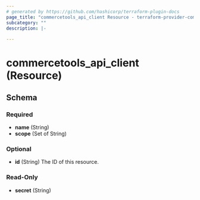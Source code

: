 ```yaml
---
# generated by https://github.com/hashicorp/terraform-plugin-docs
page_title: "commercetools_api_client Resource - terraform-provider-commercetools"
subcategory: ""
description: |-
  
---
```


# commercetools_api_client (Resource)





<!-- schema generated by tfplugindocs -->
## Schema

### Required

- **name** (String)
- **scope** (Set of String)

### Optional

- **id** (String) The ID of this resource.

### Read-Only

- **secret** (String)


